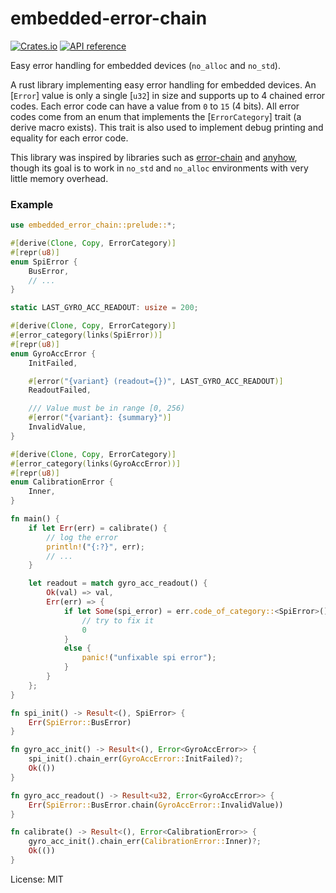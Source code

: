 # embedded-error-chain

[![Crates.io](https://img.shields.io/crates/v/embedded-error-chain.svg)](https://crates.io/crates/embedded-error-chain)
[![API reference](https://docs.rs/embedded-error-chain/badge.svg)](https://docs.rs/embedded-error-chain/)

Easy error handling for embedded devices (`no_alloc` and `no_std`).

A rust library implementing easy error handling for embedded devices. An [`Error`] value is
only a single [`u32`] in size and supports up to 4 chained error codes. Each error code can
have a value from `0` to `15` (4 bits). All error codes come from an enum that implements
the [`ErrorCategory`] trait (a derive macro exists). This trait is also used to implement
debug printing and equality for each error code.

This library was inspired by libraries such as [error-chain](https://crates.io/crates/error-chain)
and [anyhow](https://crates.io/crates/anyhow), though its goal is to work in `no_std` and `no_alloc`
environments with very little memory overhead.

### Example
```rust
use embedded_error_chain::prelude::*;

#[derive(Clone, Copy, ErrorCategory)]
#[repr(u8)]
enum SpiError {
    BusError,
    // ...
}

static LAST_GYRO_ACC_READOUT: usize = 200;

#[derive(Clone, Copy, ErrorCategory)]
#[error_category(links(SpiError))]
#[repr(u8)]
enum GyroAccError {
    InitFailed,

    #[error("{variant} (readout={})", LAST_GYRO_ACC_READOUT)]
    ReadoutFailed,

    /// Value must be in range [0, 256)
    #[error("{variant}: {summary}")]
    InvalidValue,
}

#[derive(Clone, Copy, ErrorCategory)]
#[error_category(links(GyroAccError))]
#[repr(u8)]
enum CalibrationError {
    Inner,
}

fn main() {
    if let Err(err) = calibrate() {
        // log the error
        println!("{:?}", err);
        // ...
    }

    let readout = match gyro_acc_readout() {
        Ok(val) => val,
        Err(err) => {
            if let Some(spi_error) = err.code_of_category::<SpiError>() {
                // try to fix it
                0
            }
            else {
                panic!("unfixable spi error");
            }
        }
    };
}

fn spi_init() -> Result<(), SpiError> {
    Err(SpiError::BusError)
}

fn gyro_acc_init() -> Result<(), Error<GyroAccError>> {
    spi_init().chain_err(GyroAccError::InitFailed)?;
    Ok(())
}

fn gyro_acc_readout() -> Result<u32, Error<GyroAccError>> {
    Err(SpiError::BusError.chain(GyroAccError::InvalidValue))
}

fn calibrate() -> Result<(), Error<CalibrationError>> {
    gyro_acc_init().chain_err(CalibrationError::Inner)?;
    Ok(())
}
```

License: MIT
